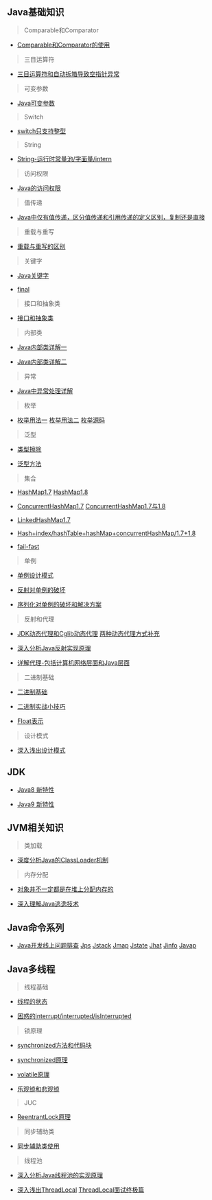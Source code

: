 ## Java基础知识

>Comparable和Comparator

- [Comparable和Comparator的使用](http://www.hollischuang.com/archives/1292)

>三目运算符

- [三目运算符和自动拆箱导致空指针异常](http://www.hollischuang.com/archives/435)

>可变参数

- [Java可变参数](http://www.hollischuang.com/archives/222)

>Switch

- [switch只支持整型](http://www.hollischuang.com/archives/61)

>String

- [String-运行时常量池/字面量/intern](http://www.hollischuang.com/archives/2517)

>访问权限

- [Java的访问权限](http://www.importnew.com/18097.html)

>值传递

- [Java中仅有值传递，区分值传递和引用传递的定义区别，复制还是直接](http://www.hollischuang.com/archives/2275)

>重载与重写

- [重载与重写的区别](http://www.hollischuang.com/archives/1308)

>关键字

- [Java关键字](http://www.cnblogs.com/hellokitty1/p/4373048.html)

- [final](http://www.importnew.com/18586.html)

>接口和抽象类

- [接口和抽象类](http://www.importnew.com/18780.html)

>内部类

- [Java内部类详解一](http://www.cnblogs.com/dolphin0520/p/3811445.html)

- [Java内部类详解二](http://www.importnew.com/20134.html)

>异常

- [Java中异常处理详解](http://www.importnew.com/26613.html)

>枚举

- [枚举用法一](http://www.hollischuang.com/archives/195)
[枚举用法二](https://www.jianshu.com/p/2f592e6109d1)
[枚举源码](http://www.hollischuang.com/archives/92)

>泛型

- [类型擦除](http://www.hollischuang.com/archives/226)

- [泛型方法](http://www.hollischuang.com/archives/228)

>集合

- [HashMap1.7](http://www.importnew.com/20386.html)
[HashMap1.8](http://www.importnew.com/20386.html)

- [ConcurrentHashMap1.7](https://my.oschina.net/hosee/blog/639352)
[ConcurrentHashMap1.7与1.8](http://www.importnew.com/22007.html)

- [LinkedHashMap1.7](http://www.importnew.com/16695.html)

- [Hash+index/hashTable+hashMap+concurrentHashMap/1.7+1.8](http://www.hollischuang.com/archives/2091)

- [fail-fast](http://www.cnblogs.com/skywang12345/p/3308762.html)

>单例

- [单例设计模式](http://www.importnew.com/21141.html)

- [反射对单例的破坏](http://www.importnew.com/22493.html)

- [序列化对单例的破坏和解决方案](http://www.hollischuang.com/archives/1144)

>反射和代理

- [JDK动态代理和Cglib动态代理](https://blog.csdn.net/u013126379/article/details/52121096)
[两种动态代理方式补充](https://blog.csdn.net/mhmyqn/article/details/48474815)

- [深入分析Java反射实现原理](https://www.jianshu.com/p/3ea4a6b57f87)

- [详解代理-包括计算机网络层面和Java层面](https://mp.weixin.qq.com/s/kycTUCtgmjtdAA4f_KpFFg)

>二进制基础

- [二进制基础](https://mp.weixin.qq.com/s/AIvthkKEqacnfZBIZAxSKA)

- [二进制实战小技巧](https://mp.weixin.qq.com/s/AIvthkKEqacnfZBIZAxSKA)

- [Float表示](https://blog.csdn.net/gaoshuang5678/article/details/50554131)

>设计模式

- [深入浅出设计模式](https://www.jianshu.com/p/6e5eda3a51af)

## JDK

- [Java8 新特性](http://www.importnew.com/11908.html)

- [Java9 新特性](http://www.importnew.com/24528.html)

## JVM相关知识

>类加载

- [深度分析Java的ClassLoader机制](http://www.hollischuang.com/archives/199)

>内存分配

- [对象并不一定都是在堆上分配内存的](https://mp.weixin.qq.com/s/VRjflfdqgdM-J9dzdoyFng)

- [深入理解Java逃逸技术](https://mp.weixin.qq.com/s/HWIuXNWjyfV-5UVoQG3vSQ)

## Java命令系列

- [Java开发线上问题排查](http://www.hollischuang.com/archives/1561)
[Jps](http://www.hollischuang.com/archives/105)
[Jstack](http://www.hollischuang.com/archives/110)
[Jmap](http://www.hollischuang.com/archives/303)
[Jstate](http://www.hollischuang.com/archives/481)
[Jhat](http://www.hollischuang.com/archives/1047)
[Jinfo](http://www.hollischuang.com/archives/1094)
[Javap](http://www.hollischuang.com/archives/1107)

## Java多线程

>线程基础

- [线程的状态](http://www.cnblogs.com/skywang12345/p/3479024.html)

- [困惑的interrupt/interrupted/isInterrupted](https://www.jianshu.com/p/75e699ee083e)

>锁原理

- [synchronized方法和代码块](http://www.hollischuang.com/archives/1883)

- [synchronized原理](http://www.importnew.com/23511.html)

- [volatile原理](http://www.importnew.com/18126.html)

- [乐观锁和悲观锁](http://www.importnew.com/21037.html)

>JUC

- [ReentrantLock原理](http://www.importnew.com/22924.html)

>同步辅助类

- [同步辅助类使用](https://www.jianshu.com/p/0e411c78f385)

>线程池

- [深入分析Java线程池的实现原理](https://www.jianshu.com/p/87bff5cc8d8c)

- [深入浅出ThreadLocal](http://www.importnew.com/20147.html)
[ThreadLocal面试终极篇](https://mp.weixin.qq.com/s/5gkK_dwDPAOrtHYSLsQzUA)
